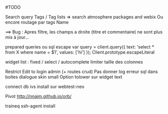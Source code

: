 #TODO


Search query
  Tags / Tag lists => search atmosphere packages and webix
  Ou encore routage par tags
  Name

  ==> Bug : Apres filtre, les champs a droite (titre et commentaire) ne sont plus mis à jour...


prepared queries ou sql escape
var query = client.query({
      text: 'select * from X where name = $1',
      values: ['hi']
    });
Client.prototype.escapeLiteral




widget list : fixed / select / autocomplete
limiter taille des colonnes

Restrict Edit to login admin (+ routes crud)
Pas donner log erreur sql dans boites dialogue
skin small
Option tolower sur widget text


connect db ivs
install sur webtest-neo


Pivot
  http://nnajm.github.io/orb/



traineq
  ssh-agent
  install
